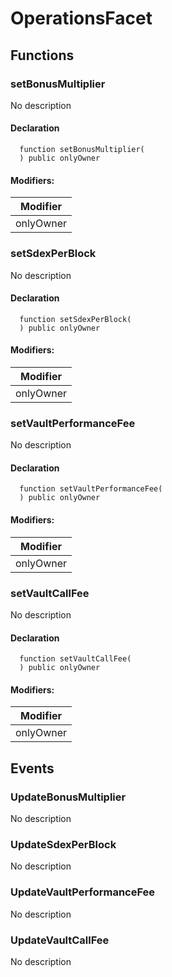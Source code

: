 
# OperationsFacet








## Functions

### setBonusMultiplier
No description


#### Declaration
```solidity
  function setBonusMultiplier(
  ) public onlyOwner
```

#### Modifiers:
| Modifier |
| --- |
| onlyOwner |



### setSdexPerBlock
No description


#### Declaration
```solidity
  function setSdexPerBlock(
  ) public onlyOwner
```

#### Modifiers:
| Modifier |
| --- |
| onlyOwner |



### setVaultPerformanceFee
No description


#### Declaration
```solidity
  function setVaultPerformanceFee(
  ) public onlyOwner
```

#### Modifiers:
| Modifier |
| --- |
| onlyOwner |



### setVaultCallFee
No description


#### Declaration
```solidity
  function setVaultCallFee(
  ) public onlyOwner
```

#### Modifiers:
| Modifier |
| --- |
| onlyOwner |





## Events

### UpdateBonusMultiplier
No description

  


### UpdateSdexPerBlock
No description

  


### UpdateVaultPerformanceFee
No description

  


### UpdateVaultCallFee
No description

  


